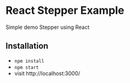 # React Stepper Example

Simple demo Stepper using React

## Installation

* `npm install`
* `npm start`
* visit http://localhost:3000/

